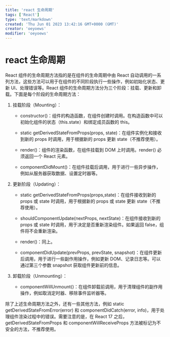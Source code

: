 ```yaml
---
title: 'react 生命周期'
tags: ['React']
type: 'text/markdown'
created: 'Thu Jun 01 2023 13:42:16 GMT+0000 (GMT)'
creator: 'oeyoews'
modifier: 'oeyoews'
---
```


# react 生命周期

React 组件的生命周期方法指的是在组件的生命周期中由 React 自动调用的一系列方法，这些方法可以用于在组件的不同阶段执行一些操作，例如初始化状态、更新 UI、处理错误等。React 组件的生命周期方法分为三个阶段：挂载、更新和卸载。下面是每个阶段的生命周期方法：

1. 挂载阶段（Mounting）：

    * constructor()：组件的构造函数，在组件创建时调用。在构造函数中可以初始化组件的状态（this.state）和绑定成员函数的 this。

    * static getDerivedStateFromProps(props, state)：在组件实例化和接收到新的 props 时调用，用于根据新的 props 更新 state（不推荐使用）。

    * render()：组件的渲染函数，在组件挂载到 DOM 上时调用。render() 必须返回一个 React 元素。

    * componentDidMount()：在组件挂载后调用，用于进行一些异步操作，例如从服务器获取数据、设置定时器等。

1. 更新阶段（Updating）：

    * static getDerivedStateFromProps(props,state)：在组件接收到新的 props 或 state 时调用，用于根据新的 props 或 state 更新 state（不推荐使用）。

    * shouldComponentUpdate(nextProps, nextState)：在组件接收到新的 props 或 state 时调用，用于决定是否重新渲染组件。如果返回 false，组件将不会重新渲染。

    * render()：同上。

    * componentDidUpdate(prevProps, prevState, snapshot)：在组件更新后调用，用于进行一些副作用操作，例如更新 DOM、记录日志等。可以通过第三个参数 snapshot 获取组件更新前的信息。

1. 卸载阶段（Unmounting）：

    * componentWillUnmount()：在组件卸载前调用，用于清理组件的副作用操作，例如取消定时器、移除事件监听器等。

除了上述生命周期方法之外，还有一些其他方法，例如 static getDerivedStateFromError(error) 和 componentDidCatch(error, info)，用于处理组件渲染过程中的错误。需要注意的是，在 React 17 之后，getDerivedStateFromProps 和 componentWillReceiveProps 方法被标记为不安全的方法，不推荐使用。
